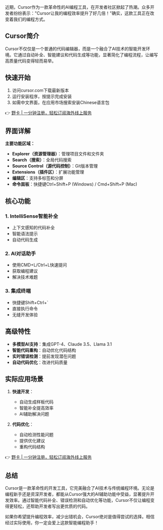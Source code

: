 近期，Cursor作为一款革命性的AI编程工具，在开发者社区掀起了热潮。众多开发者纷纷表示："Cursor让我的编程效率提升了好几倍！"确实，这款工具正在改变着我们的编程方式。

## Cursor简介

Cursor不仅仅是一个普通的代码编辑器，而是一个融合了AI技术的智能开发环境。它通过自动补全、智能建议和代码生成等功能，显著简化了编程流程，让编写高质量代码变得轻而易举。

## 快速开始

1. 访问cursor.com下载最新版本
2. 运行安装程序，按提示完成安装
3. 如需中文界面，在应用市场搜索安装Chinese语言包

👉 [野卡 | 一分钟注册，轻松订阅海外线上服务](https://bit.ly/bewildcard)

## 界面详解

**主要功能区域：**

- **Explorer（资源管理器）**：管理项目文件和文件夹
- **Search（搜索）**：全局代码搜索
- **Source Control（源代码控制）**：Git版本管理
- **Extensions（插件区）**：扩展功能管理
- **编辑区**：支持多标签和分屏
- **命令面板**：快捷键Ctrl+Shift+P (Windows) / Cmd+Shift+P (Mac)

## 核心功能

### 1. IntelliSense智能补全
- 上下文感知的代码补全
- 智能语法提示
- 自动代码生成

### 2. AI对话助手
- 使用CMD+L/Ctrl+L快速提问
- 获取编程建议
- 解决技术难题

### 3. 集成终端
- 快捷键Shift+Ctrl+`
- 直接执行命令
- 无缝开发体验

## 高级特性

- **多模型AI支持**：集成GPT-4、Claude 3.5、Llama 3.1
- **智能代码重构**：自动优化代码结构
- **实时错误检测**：提前发现潜在问题
- **自动代码优化**：改进代码质量

## 实际应用场景

1. **快速开发**：
   - 自动生成样板代码
   - 智能补全提高效率
   - AI辅助解决问题

2. **代码优化**：
   - 自动检测性能问题
   - 提供优化建议
   - 重构代码结构

👉 [野卡 | 一分钟注册，轻松订阅海外线上服务](https://bit.ly/bewildcard)

## 总结

Cursor是一款革命性的开发工具，它完美融合了AI技术与传统编程环境。无论是编程新手还是资深开发者，都能从Cursor强大的AI辅助功能中受益，显著提升开发效率。通过智能代码补全、错误检测和自动优化等功能，Cursor不仅让编程变得更轻松，还帮助开发者写出更优质的代码。

如果你希望提升编程效率，减少出错机会，Cursor绝对是值得尝试的选择。相信经过实际使用，你一定会爱上这款智能编程助手！